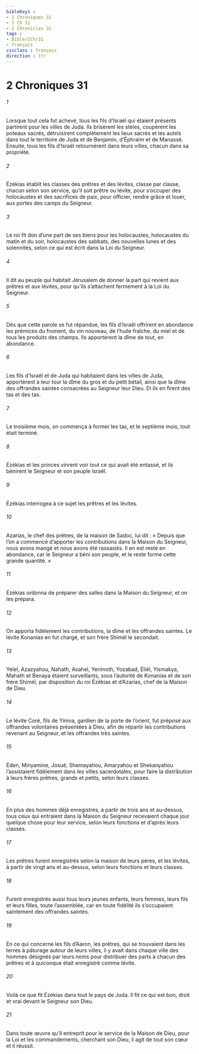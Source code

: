 ```yaml
---
bibleKeys : 
- 2 Chroniques 31
- 2 Ch 31
- 2 Chronicles 31
tags : 
- Bible/2Ch/31
- français
cssclass : français
direction : ltr
---
```


# 2 Chroniques 31

###### 1
Lorsque tout cela fut achevé, tous les fils d’Israël qui étaient présents partirent pour les villes de Juda. Ils brisèrent les stèles, coupèrent les poteaux sacrés, détruisirent complètement les lieux sacrés et les autels dans tout le territoire de Juda et de Benjamin, d’Éphraïm et de Manassé. Ensuite, tous les fils d’Israël retournèrent dans leurs villes, chacun dans sa propriété.
###### 2
Ézékias établit les classes des prêtres et des lévites, classe par classe, chacun selon son service, qu’il soit prêtre ou lévite, pour s’occuper des holocaustes et des sacrifices de paix, pour officier, rendre grâce et louer, aux portes des camps du Seigneur.
###### 3
Le roi fit don d’une part de ses biens pour les holocaustes, holocaustes du matin et du soir, holocaustes des sabbats, des nouvelles lunes et des solennités, selon ce qui est écrit dans la Loi du Seigneur.
###### 4
Il dit au peuple qui habitait Jérusalem de donner la part qui revient aux prêtres et aux lévites, pour qu’ils s’attachent fermement à la Loi du Seigneur.
###### 5
Dès que cette parole se fut répandue, les fils d’Israël offrirent en abondance les prémices du froment, du vin nouveau, de l’huile fraîche, du miel et de tous les produits des champs. Ils apportèrent la dîme de tout, en abondance.
###### 6
Les fils d’Israël et de Juda qui habitaient dans les villes de Juda, apportèrent à leur tour la dîme du gros et du petit bétail, ainsi que la dîme des offrandes saintes consacrées au Seigneur leur Dieu. Et ils en firent des tas et des tas.
###### 7
Le troisième mois, on commença à former les tas, et le septième mois, tout était terminé.
###### 8
Ézékias et les princes vinrent voir tout ce qui avait été entassé, et ils bénirent le Seigneur et son peuple Israël.
###### 9
Ézékias interrogea à ce sujet les prêtres et les lévites.
###### 10
Azarias, le chef des prêtres, de la maison de Sadoc, lui dit : « Depuis que l’on a commencé d’apporter les contributions dans la Maison du Seigneur, nous avons mangé et nous avons été rassasiés. Il en est resté en abondance, car le Seigneur a béni son peuple, et le reste forme cette grande quantité. »
###### 11
Ézékias ordonna de préparer des salles dans la Maison du Seigneur, et on les prépara.
###### 12
On apporta fidèlement les contributions, la dîme et les offrandes saintes. Le lévite Konanias en fut chargé, et son frère Shiméï le secondait.
###### 13
Yeïel, Azazyahou, Nahath, Asahel, Yerimoth, Yozabad, Éliël, Yismakya, Mahath et Benaya étaient surveillants, sous l’autorité de Konanias et de son frère Shiméï, par disposition du roi Ézékias et d’Azarias, chef de la Maison de Dieu.
###### 14
Le lévite Coré, fils de Yimna, gardien de la porte de l’orient, fut préposé aux offrandes volontaires présentées à Dieu, afin de répartir les contributions revenant au Seigneur, et les offrandes très saintes.
###### 15
Éden, Minyamine, Josué, Shemayahou, Amaryahou et Shekanyahou l’assistaient fidèlement dans les villes sacerdotales, pour faire la distribution à leurs frères prêtres, grands et petits, selon leurs classes.
###### 16
En plus des hommes déjà enregistrés, à partir de trois ans et au-dessus, tous ceux qui entraient dans la Maison du Seigneur recevaient chaque jour quelque chose pour leur service, selon leurs fonctions et d’après leurs classes.
###### 17
Les prêtres furent enregistrés selon la maison de leurs pères, et les lévites, à partir de vingt ans et au-dessus, selon leurs fonctions et leurs classes.
###### 18
Furent enregistrés aussi tous leurs jeunes enfants, leurs femmes, leurs fils et leurs filles, toute l’assemblée, car en toute fidélité ils s’occupaient saintement des offrandes saintes.
###### 19
En ce qui concerne les fils d’Aaron, les prêtres, qui se trouvaient dans les terres à pâturage autour de leurs villes, il y avait dans chaque ville des hommes désignés par leurs noms pour distribuer des parts à chacun des prêtres et à quiconque était enregistré comme lévite.
###### 20
Voilà ce que fit Ézékias dans tout le pays de Juda. Il fit ce qui est bon, droit et vrai devant le Seigneur son Dieu.
###### 21
Dans toute œuvre qu’il entreprit pour le service de la Maison de Dieu, pour la Loi et les commandements, cherchant son Dieu, il agit de tout son cœur et il réussit.
